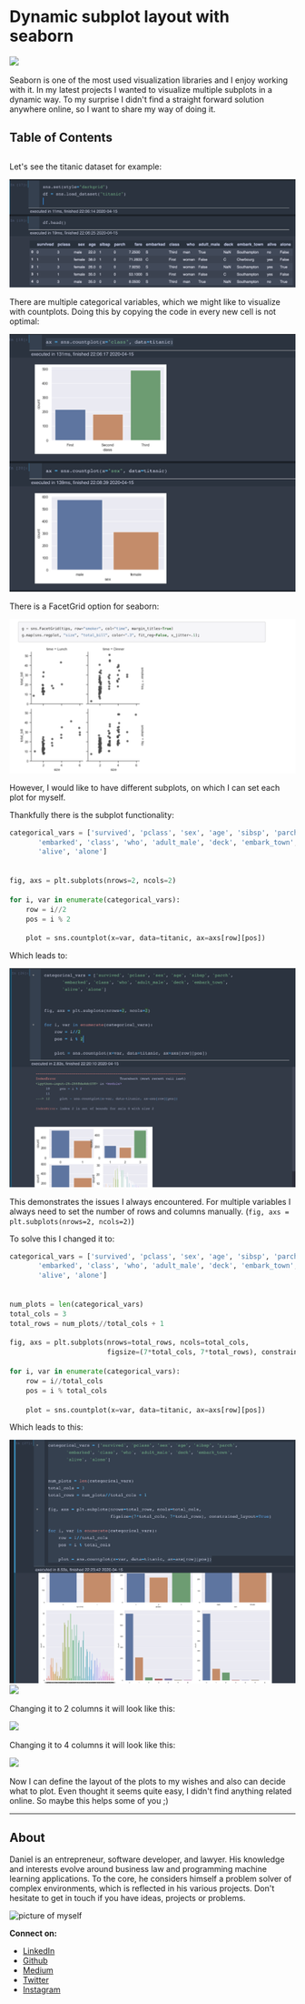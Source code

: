 # Dynamic subplot layout with seaborn

![](http://g.recordit.co/tCnO6Ls220.gif)

Seaborn is one of the most used visualization libraries and I enjoy working with it. In my latest projects I wanted to visualize multiple subplots in a dynamic way. To my surprise I didn't find a straight forward solution anywhere online, so I want to share my way of doing it.

## Table of Contents

##

Let's see the titanic dataset for example:

![](../assets/plottingDynamic_2020-04-15-22-07-32.png)

There are multiple categorical variables, which we might like to visualize with countplots.
Doing this by copying the code in every new cell is not optimal:

![](../assets/plottingDynamic_2020-04-15-22-08-50.png)

There is a FacetGrid option for seaborn:

![](../assets/plottingDynamic_2020-04-15-22-11-39.png)

However, I would like to have different subplots, on which I can set each plot for myself.

Thankfully there is the subplot functionality:

```python
categorical_vars = ['survived', 'pclass', 'sex', 'age', 'sibsp', 'parch',
       'embarked', 'class', 'who', 'adult_male', 'deck', 'embark_town',
       'alive', 'alone']


fig, axs = plt.subplots(nrows=2, ncols=2)

for i, var in enumerate(categorical_vars):
    row = i//2
    pos = i % 2

    plot = sns.countplot(x=var, data=titanic, ax=axs[row][pos])
```

Which leads to:

![](../assets/plottingDynamic_2020-04-15-22-20-44.png)

This demonstrates the issues I always encountered. For multiple variables I always need to set the number of rows and columns manually. (`fig, axs = plt.subplots(nrows=2, ncols=2)`)

To solve this I changed it to:

```python
categorical_vars = ['survived', 'pclass', 'sex', 'age', 'sibsp', 'parch',
       'embarked', 'class', 'who', 'adult_male', 'deck', 'embark_town',
       'alive', 'alone']


num_plots = len(categorical_vars)
total_cols = 3
total_rows = num_plots//total_cols + 1

fig, axs = plt.subplots(nrows=total_rows, ncols=total_cols,
                        figsize=(7*total_cols, 7*total_rows), constrained_layout=True)

for i, var in enumerate(categorical_vars):
    row = i//total_cols
    pos = i % total_cols

    plot = sns.countplot(x=var, data=titanic, ax=axs[row][pos])
```

Which leads to this:

![](../assets/plottingDynamic_2020-04-15-22-25-13.png)
![](http://g.recordit.co/Fr2UrCF9zx.gif)

Changing it to 2 columns it will look like this:

![](http://g.recordit.co/zpmzz7uESh.gif)

Changing it to 4 columns it will look like this:

![](http://g.recordit.co/tCnO6Ls220.gif)

Now I can define the layout of the plots to my wishes and also can decide what to plot. Even thought it seems quite easy, I didn't find anything related online. So maybe this helps some of you ;)

---

## About

Daniel is an entrepreneur, software developer, and lawyer.
His knowledge and interests evolve around business law and programming machine learning applications.
To the core, he considers himself a problem solver of complex environments, which is reflected in his various projects.
Don't hesitate to get in touch if you have ideas, projects or problems.

![picture of myself](https://avatars2.githubusercontent.com/u/22077628?s=460&v=4)

**Connect on:**
- [LinkedIn](https://www.linkedin.com/in/createdd)
- [Github](https://github.com/Createdd)
- [Medium](https://medium.com/@createdd)
- [Twitter](https://twitter.com/_createdd)
- [Instagram](https://www.instagram.com/create.dd/)


<!-- Written by Daniel Deutsch -->